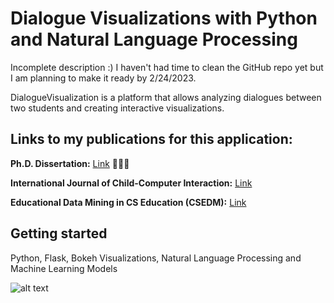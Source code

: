 # Dialogue Visualizations with Python and Natural Language Processing

Incomplete description :) I haven't had time to clean the GitHub repo yet but I am planning to make it ready by 2/24/2023.

DialogueVisualization is a platform that allows analyzing dialogues between two students and creating interactive visualizations. 

## Links to my publications for this application: 

**Ph.D. Dissertation:** <a href="https://ufdcimages.uflib.ufl.edu/UF/E0/05/68/49/00001/Celepkolu_M.pdf">Link</a> 👨🏻‍💻 

**International Journal of Child-Computer Interaction:** <a href="http://learndialogue.org/pdf/LearnDialogue-Celepkolu-IJCCI-2020.pdf">Link</a>

<!-- **International Journal of Child-Computer Interaction: ** <a href="http://learndialogue.org/pdf/LearnDialogue-Celepkolu-IJCCI-2020.pdf">Link </a>   -->

**Educational Data Mining in CS Education (CSEDM):** <a href="http://learndialogue.org/pdf/LearnDialogue-Celepkolu-CSEDM-2019.pdf">Link</a>

## Getting started
Python, Flask, Bokeh Visualizations, Natural Language Processing and Machine Learning Models 

<!-- # Running 
Open a Command Prompt or Terminal in the repository and run the following -->

![alt text](https://github.com/mckolu/DialogViz/blob/main/Picture1.png)


